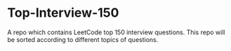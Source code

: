 # Top-Interview-150
A repo which contains LeetCode top 150 interview questions. This repo will be sorted according to different topics of questions.
